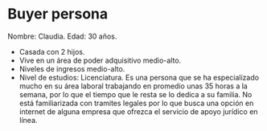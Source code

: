# Buyer persona
Nombre: Claudia.
Edad: 30 años.
- Casada con 2 hijos.
- Vive en un área de poder adquisitivo medio-alto.
- Niveles de ingresos medio-alto.
- Nivel de estudios: Licenciatura.
Es una persona que se ha especializado mucho en su área laboral trabajando en promedio unas 35 horas a la semana, por lo que el tiempo que le resta se lo dedica a su familia. No está familiarizada con tramites legales por lo que busca una opción en internet de alguna empresa que ofrezca el servicio de apoyo jurídico en línea.
